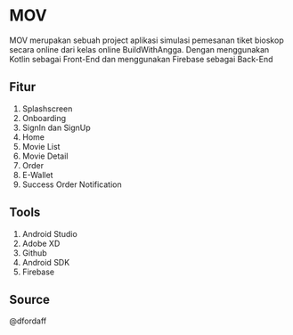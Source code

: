 # MOV
MOV merupakan sebuah project aplikasi simulasi pemesanan tiket bioskop secara online dari kelas online BuildWithAngga. Dengan menggunakan Kotlin sebagai Front-End dan menggunakan Firebase sebagai Back-End

## Fitur
1. Splashscreen
2. Onboarding
3. SignIn dan SignUp
4. Home
5. Movie List
6. Movie Detail
7. Order
8. E-Wallet
9. Success Order Notification

## Tools
1. Android Studio
2. Adobe XD
3. Github
4. Android SDK
5. Firebase

## Source
@dfordaff
